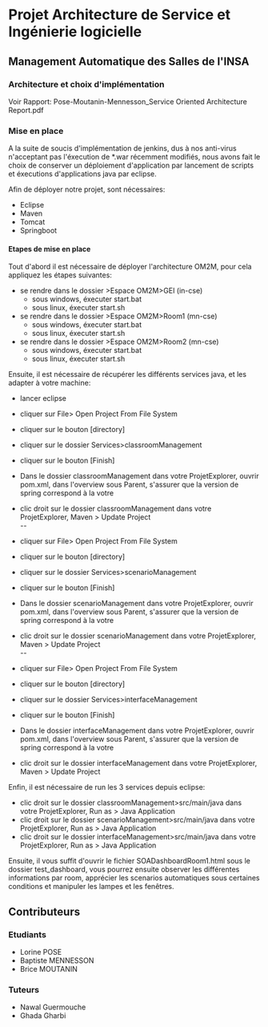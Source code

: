 # Projet Architecture de Service et Ingénierie logicielle

## Management Automatique des Salles de l'INSA

### Architecture et choix d'implémentation

Voir Rapport: Pose-Moutanin-Mennesson_Service Oriented Architecture Report.pdf

### Mise en place

A la suite de soucis d'implémentation de jenkins, dus à nos anti-virus n'acceptant pas l'éxecution de *.war récemment modifiés, nous avons fait le choix de conserver un déploiement d'application par lancement de scripts et éxecutions d'applications java par eclipse.

Afin de déployer notre projet, sont nécessaires:
* Eclipse
* Maven
* Tomcat
* Springboot

#### Etapes de mise en place


Tout d'abord il est nécessaire de déployer l'architecture OM2M, pour cela appliquez les étapes suivantes:


* se rendre dans le dossier >Espace OM2M>GEI (in-cse)
	* sous windows, éxecuter start.bat
	* sous linux, éxecuter start.sh
* se rendre dans le dossier >Espace OM2M>Room1 (mn-cse)
	* sous windows, éxecuter start.bat
	* sous linux, éxecuter start.sh
* se rendre dans le dossier >Espace OM2M>Room2 (mn-cse)
	* sous windows, éxecuter start.bat
	* sous linux, éxecuter start.sh


Ensuite, il est nécessaire de récupérer les différents services java, et les adapter à votre machine:


* lancer eclipse

* cliquer sur File> Open Project From File System
* cliquer sur le bouton [directory]
* cliquer sur le dossier Services>classroomManagement
* cliquer sur le bouton [Finish]
* Dans le dossier classroomManagement dans votre ProjetExplorer, ouvrir pom.xml, dans l'overview sous Parent, s'assurer que la version de spring correspond à la votre
* clic droit sur le dossier classroomManagement dans votre ProjetExplorer, Maven > Update Project  
--
* cliquer sur File> Open Project From File System
* cliquer sur le bouton [directory]
* cliquer sur le dossier Services>scenarioManagement
* cliquer sur le bouton [Finish]
* Dans le dossier scenarioManagement dans votre ProjetExplorer, ouvrir pom.xml, dans l'overview sous Parent, s'assurer que la version de spring correspond à la votre
* clic droit sur le dossier scenarioManagement dans votre ProjetExplorer, Maven > Update Project  
--
* cliquer sur File> Open Project From File System
* cliquer sur le bouton [directory]
* cliquer sur le dossier Services>interfaceManagement
* cliquer sur le bouton [Finish]
* Dans le dossier interfaceManagement dans votre ProjetExplorer, ouvrir pom.xml, dans l'overview sous Parent, s'assurer que la version de spring correspond à la votre
* clic droit sur le dossier interfaceManagement dans votre ProjetExplorer, Maven > Update Project


Enfin, il est nécessaire de run les 3 services depuis eclipse:

* clic droit sur le dossier classroomManagement>src/main/java dans votre ProjetExplorer, Run as > Java Application
* clic droit sur le dossier scenarioManagement>src/main/java dans votre ProjetExplorer, Run as > Java Application
* clic droit sur le dossier interfaceManagement>src/main/java dans votre ProjetExplorer, Run as > Java Application


Ensuite, il vous suffit d'ouvrir le fichier SOADashboardRoom1.html sous le dossier test_dashboard, vous pourrez ensuite observer les différentes informations par room, apprécier les scenarios automatiques sous certaines conditions et manipuler les lampes et les fenêtres.

## Contributeurs

### Etudiants

* Lorine POSE
* Baptiste MENNESSON
* Brice MOUTANIN

### Tuteurs

* Nawal Guermouche
* Ghada Gharbi